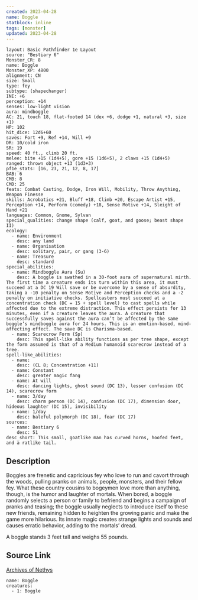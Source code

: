 ```yaml
---
created: 2023-04-28
name: Boggle
statblock: inline
tags: [monster]
updated: 2023-04-28
---
```

```statblock
layout: Basic Pathfinder 1e Layout
source: "Bestiary 6"
Monster_CR: 8
name: Boggle
Monster_XP: 4800
alignment: CN
size: Small
type: fey
subtype: (shapechanger)
INI: +6
perception: +14
senses: low-light vision
aura: mindboggle
AC: 21, touch 18, flat-footed 14 (dex +6, dodge +1, natural +3, size +1)
HP: 102
hit_dice: 12d6+60
saves: Fort +9, Ref +14, Will +9
DR: 10/cold iron
SR: 19
speed: 40 ft., climb 20 ft.
melee: bite +15 (1d4+5), gore +15 (1d6+5), 2 claws +15 (1d4+5)
ranged: thrown object +13 (1d3+3)
pf1e_stats: [16, 23, 21, 12, 8, 17]
BAB: 6
CMB: 8
CMD: 25
feats: Combat Casting, Dodge, Iron Will, Mobility, Throw Anything, Weapon Finesse
skills: Acrobatics +21, Bluff +18, Climb +20, Escape Artist +15, Perception +14, Perform (comedy) +18, Sense Motive +14, Sleight of Hand +21
languages: Common, Gnome, Sylvan
special_qualities: change shape (calf, goat, and goose; beast shape II)
ecology:
  - name: Environment
    desc: any land
  - name: Organisation
    desc: solitary, pair, or gang (3-6)
  - name: Treasure
    desc: standard
special_abilities:
  - name: Mindboggle Aura (Su)
    desc: A boggle is swathed in a 30-foot aura of supernatural mirth. The first time a creature ends its turn within this area, it must succeed at a DC 19 Will save or be overcome by a sense of absurdity, taking a -10 penalty on Sense Motive and Perception checks and a -2 penalty on initiative checks. Spellcasters must succeed at a concentration check (DC = 15 + spell level) to cast spells while affected due to the extreme distraction. This effect persists for 13 minutes, even if a creature leaves the aura. A creature that successfully saves against the aura can’t be affected by the same boggle’s mindboggle aura for 24 hours. This is an emotion-based, mind-affecting effect. The save DC is Charisma-based.
  - name: Scarecrow Form (Sp)
    desc: This spell-like ability functions as per tree shape, except the form assumed is that of a Medium humanoid scarecrow instead of a tree.
spell-like_abilities:
  - name:
    desc: (CL 8; Concentration +11)
  - name: Constant
    desc: greater magic fang
  - name: At will
    desc: dancing lights, ghost sound (DC 13), lesser confusion (DC 14), scarecrow form
  - name: 3/day
    desc: charm person (DC 14), confusion (DC 17), dimension door, hideous laughter (DC 15), invisibility
  - name: 1/day
    desc: baleful polymorph (DC 18), fear (DC 17)
sources:
  - name: Bestiary 6
    desc: 51
desc_short: This small, goatlike man has curved horns, hoofed feet, and a ratlike tail.
```
## Description
Boggles are frenetic and capricious fey who love to run and cavort through the woods, pulling pranks on animals, people, monsters, and their fellow fey. What these country cousins to bogeymen love more than anything, though, is the humor and laughter of mortals. When bored, a boggle randomly selects a person or family to befriend and begins a campaign of pranks and teasing; the boggle usually neglects to introduce itself to these new friends, remaining hidden to heighten the growing panic and make the game more hilarious. Its innate magic creates strange lights and sounds and causes erratic behavior, adding to the mortals’ dread. 

A boggle stands 3 feet tall and weighs 55 pounds.
## Source Link
[Archives of Nethys](https://aonprd.com/MonsterDisplay.aspx?ItemName=Boggle)
```encounter-table
name: Boggle
creatures:
  - 1: Boggle
```
